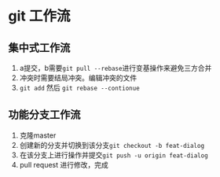 # git 工作流

## 集中式工作流

1. a提交，b需要`git pull --rebase`进行变基操作来避免三方合并
2. 冲突时需要结局冲突。编辑冲突的文件
3. `git add` 然后 `git rebase --contionue`

## 功能分支工作流

1. 克隆master
2. 创建新的分支并切换到该分支`git checkout -b feat-dialog`
3. 在该分支上进行操作并提交`git push -u origin feat-dialog`
4. pull request 进行修改，完成